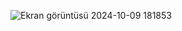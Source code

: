 ![Ekran görüntüsü 2024-10-09 181853](https://github.com/user-attachments/assets/da22353b-eb1d-4228-88ab-1fef10609b15)

